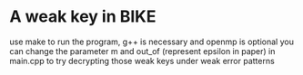 # A weak key in BIKE
use make to run the program, g++ is necessary and openmp is optional
you can change the parameter m and out_of (represent epsilon in paper) in main.cpp to try decrypting those weak keys under weak error patterns
 